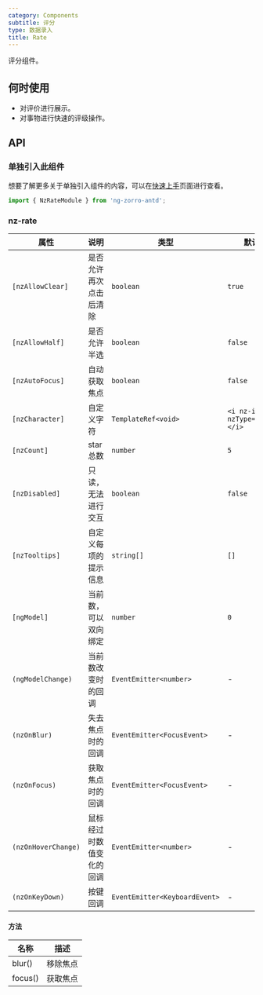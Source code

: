 ```yaml
---
category: Components
subtitle: 评分
type: 数据录入
title: Rate
---
```


评分组件。

## 何时使用

- 对评价进行展示。
- 对事物进行快速的评级操作。

## API

### 单独引入此组件

想要了解更多关于单独引入组件的内容，可以在[快速上手](/docs/getting-started/zh#单独引入某个组件)页面进行查看。

```ts
import { NzRateModule } from 'ng-zorro-antd';
```

### nz-rate

| 属性 | 说明 | 类型 | 默认值 |
| --- | --- | --- | --- |
| `[nzAllowClear]` | 是否允许再次点击后清除 | `boolean` | `true` |
| `[nzAllowHalf]` | 是否允许半选 | `boolean` | `false` |
| `[nzAutoFocus]` | 自动获取焦点 | `boolean` | `false` |
| `[nzCharacter]` | 自定义字符 | `TemplateRef<void>` | `<i nz-icon nzType="star"></i>` |
| `[nzCount]` | star 总数 | `number` | `5` |
| `[nzDisabled]` | 只读，无法进行交互 | `boolean` | `false` |
| `[nzTooltips]` | 自定义每项的提示信息 | `string[]` | `[]` |
| `[ngModel]` | 当前数，可以双向绑定 | `number` | `0` |
| `(ngModelChange)` | 当前数改变时的回调 | `EventEmitter<number>` | - |
| `(nzOnBlur)` | 失去焦点时的回调 | `EventEmitter<FocusEvent>` | - |
| `(nzOnFocus)` | 获取焦点时的回调 | `EventEmitter<FocusEvent>` | - |
| `(nzOnHoverChange)` | 鼠标经过时数值变化的回调 | `EventEmitter<number>` | - |
| `(nzOnKeyDown)` | 按键回调 | `EventEmitter<KeyboardEvent>` | - |

#### 方法

| 名称 | 描述 |
| --- | --- |
| blur() | 移除焦点 |
| focus() | 获取焦点 |

